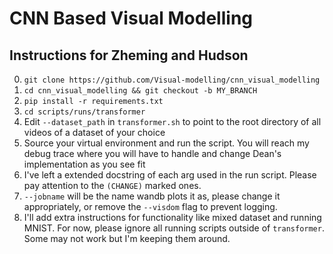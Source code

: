 # CNN Based Visual Modelling

## Instructions for Zheming and Hudson
0. `git clone https://github.com/Visual-modelling/cnn_visual_modelling`
1. `cd cnn_visual_modelling && git checkout -b MY_BRANCH` 
2. `pip install -r requirements.txt`
3. `cd scripts/runs/transformer`
4. Edit `--dataset_path` in `transformer.sh` to point to the root directory of all videos of a dataset of your choice
5. Source your virtual environment and run the script. You will reach my debug trace where you will have to handle and change Dean's implementation as you see fit
6. I've left a extended docstring of each arg used in the run script. Please pay attention to the `(CHANGE)` marked ones.
7. `--jobname` will be the name wandb plots it as, please change it appropriately, or remove the `--visdom` flag to prevent logging.
7. I'll add extra instructions for functionality like mixed dataset and running MNIST. For now, please ignore all running scripts outside of `transformer`. Some may not work but I'm keeping them around.
